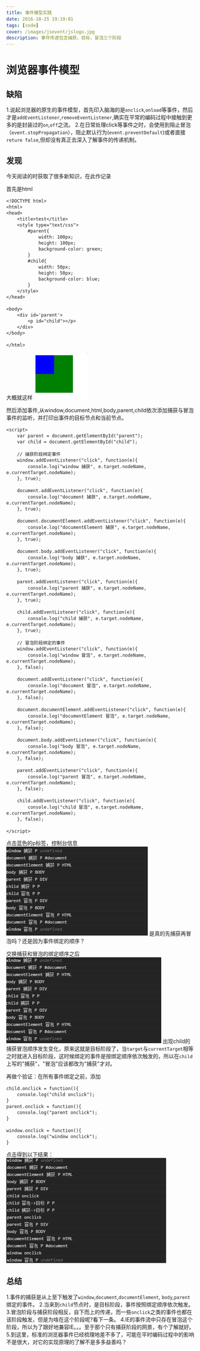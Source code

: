 ```yaml
---
title: 事件模型实践
date: 2016-10-25 19:19:01
tags: [code]
cover: /images/jsevent/jslogo.jpg
description: 事件传递包含捕获，目标，冒泡三个阶段
---
```


# 浏览器事件模型

## 缺陷

1.说起浏览器的原生的事件模型，首先印入脑海的是`onclick`,`onload`等事件，然后才是`addEventListener`,`removeEventListener`,确实在平常的编码过程中接触到更多的是封装过的`on`,`off`之流。
2.在日常处理click等事件之时，会使用到阻止冒泡（`event.stopPropagation`），阻止默认行为(`event.preventDefault`)或者直接`reture false`,但却没有真正去深入了解事件的传递机制。

## 发现

今天阅读的时获取了很多新知识，在此作记录

首先是html
```
<!DOCTYPE html>
<html>
<head>
    <title>test</title>
    <style type="text/css">
    	#parent{
    		width: 100px;
    		height: 100px;
    		background-color: green;
    	}
    	#child{
    		width: 50px;
    		height: 50px;
    		background-color: blue;
    	}
    </style>
</head>

<body>
    <div id='parent'>
        <p id="child"></p>
    </div>
</body>

</html>
```
大概就这样
![desc][1]

然后添加事件,从window,document,html,body,parent,child依次添加捕获与冒泡事件的监听，并打印出事件的目标节点和当前节点。
```
<script>
    var parent = document.getElementById("parent");
    var child = document.getElementById("child");

    // 捕获阶段绑定事件
    window.addEventListener("click", function(e){
        console.log("window 捕获", e.target.nodeName, e.currentTarget.nodeName);
    }, true);

    document.addEventListener("click", function(e){
        console.log("document 捕获", e.target.nodeName, e.currentTarget.nodeName);
    }, true);

    document.documentElement.addEventListener("click", function(e){
        console.log("documentElement 捕获", e.target.nodeName, e.currentTarget.nodeName);
    }, true);

    document.body.addEventListener("click", function(e){
        console.log("body 捕获", e.target.nodeName, e.currentTarget.nodeName);
    }, true);

    parent.addEventListener("click", function(e){
        console.log("parent 捕获", e.target.nodeName, e.currentTarget.nodeName);
    }, true);

    child.addEventListener("click", function(e){
        console.log("child 捕获", e.target.nodeName, e.currentTarget.nodeName);
    }, true);

    // 冒泡阶段绑定的事件
    window.addEventListener("click", function(e){
        console.log("window 冒泡", e.target.nodeName, e.currentTarget.nodeName);
    }, false);

    document.addEventListener("click", function(e){
        console.log("document 冒泡", e.target.nodeName, e.currentTarget.nodeName);
    }, false);

    document.documentElement.addEventListener("click", function(e){
        console.log("documentElement 冒泡", e.target.nodeName, e.currentTarget.nodeName);
    }, false);

    document.body.addEventListener("click", function(e){
        console.log("body 冒泡", e.target.nodeName, e.currentTarget.nodeName);
    }, false);

    parent.addEventListener("click", function(e){
        console.log("parent 冒泡", e.target.nodeName, e.currentTarget.nodeName);
    }, false);

    child.addEventListener("click", function(e){
        console.log("child 冒泡", e.target.nodeName, e.currentTarget.nodeName);
    }, false);

</script>
```
点击蓝色的p标签，控制台信息
![result1][2]
是真的先捕获再冒泡吗？还是因为事件绑定的顺序？

交换捕获和冒泡的绑定顺序之后
![result2][3]
出现child的捕获冒泡顺序发生变化，原来这就是目标阶段了，当`target`与`currentTarget`相等之时就进入目标阶段，这时候绑定的事件是按绑定顺序依次触发的，所以在`child`上写的"捕获"，"冒泡"应该都改为"捕获"才对。

再做个验证：在所有事件绑定之前，添加
```
child.onclick = function(){
	console.log("child onclick");
}
parent.onclick = function(){
	console.log("parent onclick");
}

window.onclick = function(){
	console.log("window onclick");
}
```
点击得到以下结果：
![result3][4]

## 总结
1.事件的捕获是从上至下触发了`window`,`document`,`documentElement`, `body`,`parent`绑定的事件。
2.当来到`child`节点时，是目标阶段，事件按照绑定顺序依次触发。
3.冒泡阶段与捕获阶段相反，自下而上的传递，而一些`onclick`之类的事件也都在该阶段触发，但是为啥在这个阶段呢?看下一条。
4.IE的事件流中只存在冒泡这个阶段，所以为了跟好地兼容IE。。。至于那个只有捕获阶段的网景，有个了解就好。
5.到这里，标准的浏览器事件已经梳理地差不多了，可能在平时编码过程中的影响不是很大，对它的实现原理的了解不是多多益善吗？

  [1]: /images/jsevent/js1.png
  [2]: /images/jsevent/js2.png
  [3]: /images/jsevent/js3.png
  [4]: /images/jsevent/js4.png